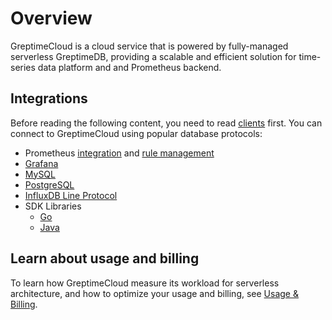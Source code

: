 # Overview

GreptimeCloud is a cloud service that is powered by fully-managed serverless GreptimeDB, providing a scalable and efficient solution for time-series data platform and and Prometheus backend.

## Integrations

Before reading the following content, you need to read [clients](/user-guide/clients/overview.md) first. You can connect to GreptimeCloud using popular database protocols:

- Prometheus [integration](./integrations/prometheus/quick-setup.md) and [rule management](./integrations/prometheus/rule-management.md)
- [Grafana](./integrations/grafana.md)
- [MySQL](./integrations/mysql.md)
- [PostgreSQL](./integrations/postgresql.md)
- [InfluxDB Line Protocol](./integrations/influxdb.md)
- SDK Libraries
  - [Go](./integrations/sdk-libraries/go.md)
  - [Java](./integrations/sdk-libraries/java.md)

## Learn about usage and billing

To learn how GreptimeCloud measure its workload for serverless architecture, and how to optimize your usage and billing, see [Usage & Billing](./usage-&-billing/overview.md).
